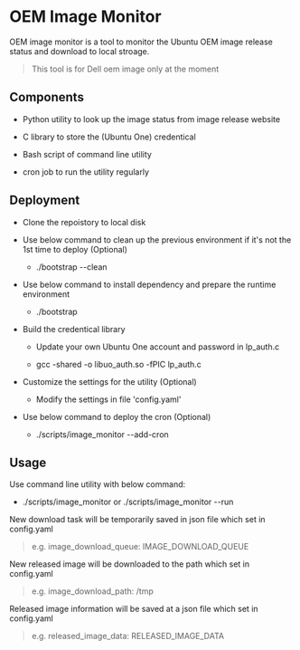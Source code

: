 # OEM Image Monitor

OEM image monitor is a tool to monitor the Ubuntu OEM image release status and download to local stroage.

> This tool is for Dell oem image only at the moment

## Components

- Python utility to look up the image status from image release website

- C library to store the (Ubuntu One) credentical

- Bash script of command line utility

- cron job to run the utility regularly

## Deployment

- Clone the repoistory to local disk

- Use below command to clean up the previous environment if it's not the 1st time to deploy (Optional)

  - ./bootstrap --clean

- Use below command to install dependency and prepare the runtime environment

  - ./bootstrap

- Build the credentical library

  - Update your own Ubuntu One account and password in lp_auth.c

  - gcc -shared -o libuo_auth.so -fPIC lp_auth.c

- Customize the settings for the utility (Optional)

  - Modify the settings in file 'config.yaml'

- Use below command to deploy the cron (Optional)

  -  ./scripts/image_monitor --add-cron

## Usage

Use command line utility with below command:

  - ./scripts/image_monitor  or ./scripts/image_monitor --run

New download task will be temporarily saved in json file which set in config.yaml

> e.g. image_download_queue: IMAGE_DOWNLOAD_QUEUE

New released image will be downloaded to the path which set in config.yaml

> e.g. image_download_path: /tmp

Released image information will be saved at a json file which set in config.yaml

> e.g. released_image_data: RELEASED_IMAGE_DATA